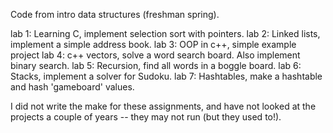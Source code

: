 Code from intro data structures (freshman spring).

lab 1: Learning C, implement selection sort with pointers.
lab 2: Linked lists, implement a simple address book.
lab 3: OOP in c++, simple example project
lab 4: c++ vectors, solve a word search board. Also implement binary search.
lab 5: Recursion, find all words in a boggle board.
lab 6: Stacks, implement a solver for Sudoku.
lab 7: Hashtables, make a hashtable and hash 'gameboard' values.

I did not write the make for these assignments, and have not looked at the projects a couple of years -- they may not run (but they used to!).